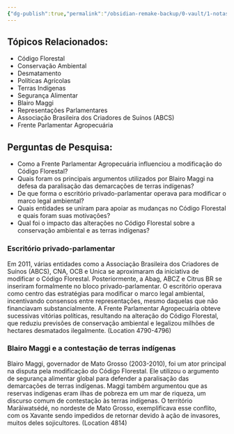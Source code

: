 ```yaml
---
{"dg-publish":true,"permalink":"/obsidian-remake-backup/0-vault/1-notas-literais/referencia-bio/formacao-politica-do-agronegocio/","dgHomeLink":true,"dgShowLocalGraph":true,"dgShowFileTree":true,"dgEnableSearch":true,"noteIcon":""}
---
```


## Tópicos Relacionados:
- Código Florestal
- Conservação Ambiental
- Desmatamento
- Políticas Agrícolas
- Terras Indígenas
- Segurança Alimentar
- Blairo Maggi
- Representações Parlamentares
- Associação Brasileira dos Criadores de Suínos (ABCS)
- Frente Parlamentar Agropecuária

## Perguntas de Pesquisa:
- Como a Frente Parlamentar Agropecuária influenciou a modificação do Código Florestal?
- Quais foram os principais argumentos utilizados por Blairo Maggi na defesa da paralisação das demarcações de terras indígenas?
- De que forma o escritório privado-parlamentar operava para modificar o marco legal ambiental?
- Quais entidades se uniram para apoiar as mudanças no Código Florestal e quais foram suas motivações?
- Qual foi o impacto das alterações no Código Florestal sobre a conservação ambiental e as terras indígenas?

### Escritório privado-parlamentar
Em 2011, várias entidades como a Associação Brasileira dos Criadores de Suínos (ABCS), CNA, OCB e Unica se aproximaram da iniciativa de modificar o Código Florestal. Posteriormente, a Abag, ABCZ e Citrus BR se inseriram formalmente no bloco privado-parlamentar. O escritório operava como centro das estratégias para modificar o marco legal ambiental, incentivando consensos entre representações, mesmo daquelas que não financiavam substancialmente. A Frente Parlamentar Agropecuária obteve sucessivas vitórias políticas, resultando na alteração do Código Florestal, que reduziu previsões de conservação ambiental e legalizou milhões de hectares desmatados ilegalmente. (Location 4790-4796)

### Blairo Maggi e a contestação de terras indígenas
Blairo Maggi, governador de Mato Grosso (2003-2010), foi um ator principal na disputa pela modificação do Código Florestal. Ele utilizou o argumento de segurança alimentar global para defender a paralisação das demarcações de terras indígenas. Maggi também argumentou que as reservas indígenas eram ilhas de pobreza em um mar de riqueza, um discurso comum de contestação às terras indígenas. O território Marãiwatsédé, no nordeste de Mato Grosso, exemplificava esse conflito, com os Xavante sendo impedidos de retornar devido à ação de invasores, muitos deles sojicultores. (Location 4814)

